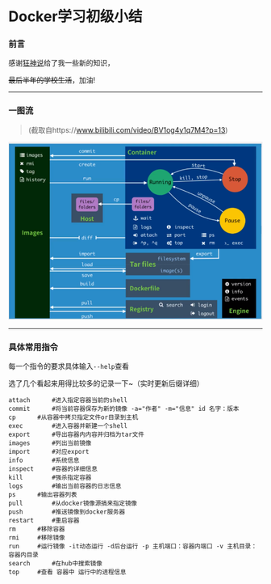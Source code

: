 # Docker学习初级小结 

###  前言

感谢[狂神说](https://space.bilibili.com/95256449)给了我一些新的知识，

~~最后半年的学校生活~~，加油!

---



### 一图流

> (截取自https://www.bilibili.com/video/BV1og4y1q7M4?p=13)

![commands.png](https://github.com/Yusameki/LearningDocker/blob/master/Pictures/commands.png?raw=true)



---

### 具体常用指令

每一个指令的要求具体输入`--help`查看

选了几个看起来用得比较多的记录一下~（实时更新后缀详细）

```shell
attach		#进入指定容器当前的shell
commit		#将当前容器保存为新的镜像 -a="作者" -m="信息" id 名字：版本
cp		#从容器中拷贝指定文件or目录到主机
exec		#进入容器并新建一个shell
export		#导出容器内内容并归档为tar文件
images		#列出当前镜像
import		#对应export
info		#系统信息
inspect		#容器的详细信息
kill		#强杀指定容器
logs		#输出当前容器的日志信息
ps		#输出容器列表
pull		#从docker镜像源搞来指定镜像
push		#推送镜像到docker服务器
restart		#重启容器
rm		#移除容器
rmi		#移除镜像
run		#运行镜像 -it动态运行 -d后台运行 -p 主机端口：容器内端口 -v 主机目录：容器内目录
search		#在hub中搜索镜像
top		#查看 容器中 运行中的进程信息
```





















